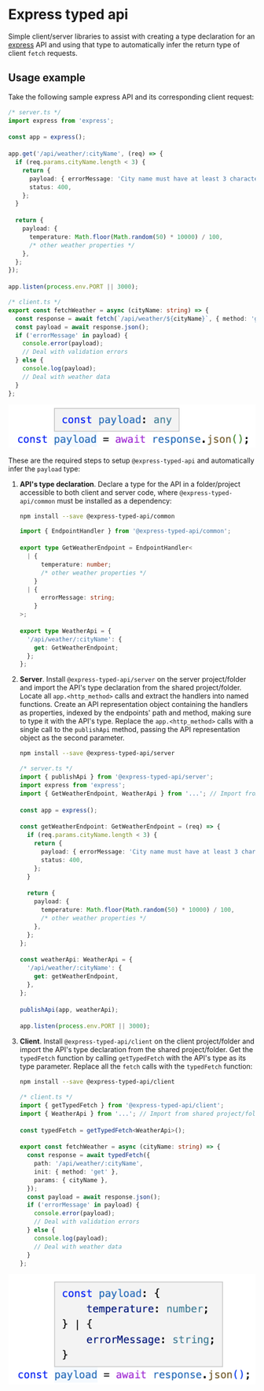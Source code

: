 # Express typed api

Simple client/server libraries to assist with creating a type declaration for an [express](https://expressjs.com/) API and using that type to automatically infer the return type of client `fetch` requests.

## Usage example

Take the following sample express API and its corresponding client request:

```typescript
/* server.ts */
import express from 'express';

const app = express();

app.get('/api/weather/:cityName', (req) => {
  if (req.params.cityName.length < 3) {
    return {
      payload: { errorMessage: 'City name must have at least 3 characters' },
      status: 400,
    };
  }

  return {
    payload: {
      temperature: Math.floor(Math.random(50) * 10000) / 100,
      /* other weather properties */
    },
  };
});

app.listen(process.env.PORT || 3000);
```

```typescript
/* client.ts */
export const fetchWeather = async (cityName: string) => {
  const response = await fetch(`/api/weather/${cityName}`, { method: 'get' });
  const payload = await response.json();
  if ('errorMessage' in payload) {
    console.error(payload);
    // Deal with validation errors
  } else {
    console.log(payload);
    // Deal with weather data
  }
};
```

![](/readme/fetch-any-return-type.png)

These are the required steps to setup `@express-typed-api` and automatically infer the `payload` type:

1. **API's type declaration**. Declare a type for the API in a folder/project accessible to both client and server code, where `@express-typed-api/common` must be installed as a dependency:

   ```bash
   npm install --save @express-typed-api/common
   ```

   ```typescript
   import { EndpointHandler } from '@express-typed-api/common';

   export type GetWeatherEndpoint = EndpointHandler<
     | {
         temperature: number;
         /* other weather properties */
       }
     | {
         errorMessage: string;
       }
   >;

   export type WeatherApi = {
     '/api/weather/:cityName': {
       get: GetWeatherEndpoint;
     };
   };
   ```

2. **Server**. Install `@express-typed-api/server` on the server project/folder and import the API's type declaration from the shared project/folder. Locate all `app.<http_method>` calls and extract the handlers into named functions. Create an API representation object containing the handlers as properties, indexed by the endpoints' path and method, making sure to type it with the API's type. Replace the `app.<http_method>` calls with a single call to the `publishApi` method, passing the API representation object as the second parameter.

   ```bash
   npm install --save @express-typed-api/server
   ```

   ```typescript
   /* server.ts */
   import { publishApi } from '@express-typed-api/server';
   import express from 'express';
   import { GetWeatherEndpoint, WeatherApi } from '...'; // Import from shared project/folder

   const app = express();

   const getWeatherEndpoint: GetWeatherEndpoint = (req) => {
     if (req.params.cityName.length < 3) {
       return {
         payload: { errorMessage: 'City name must have at least 3 characters' },
         status: 400,
       };
     }

     return {
       payload: {
         temperature: Math.floor(Math.random(50) * 10000) / 100,
         /* other weather properties */
       },
     };
   };

   const weatherApi: WeatherApi = {
     '/api/weather/:cityName': {
       get: getWeatherEndpoint,
     },
   };

   publishApi(app, weatherApi);

   app.listen(process.env.PORT || 3000);
   ```

3. **Client**. Install `@express-typed-api/client` on the client project/folder and import the API's type declaration from the shared project/folder. Get the `typedFetch` function by calling `getTypedFetch` with the API's type as its type parameter. Replace all the `fetch` calls with the `typedFetch` function:

   ```bash
   npm install --save @express-typed-api/client
   ```

   ```typescript
   /* client.ts */
   import { getTypedFetch } from '@express-typed-api/client';
   import { WeatherApi } from '...'; // Import from shared project/folder

   const typedFetch = getTypedFetch<WeatherApi>();

   export const fetchWeather = async (cityName: string) => {
     const response = await typedFetch({
       path: '/api/weather/:cityName',
       init: { method: 'get' },
       params: { cityName },
     });
     const payload = await response.json();
     if ('errorMessage' in payload) {
       console.error(payload);
       // Deal with validation errors
     } else {
       console.log(payload);
       // Deal with weather data
     }
   };
   ```

![](/readme/fetch-inferred-return-type.png)
